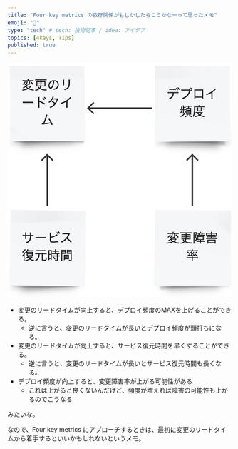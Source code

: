 ```yaml
---
title: "Four key metrics の依存関係がもしかしたらこうかなーって思ったメモ"
emoji: "🔖"
type: "tech" # tech: 技術記事 / idea: アイデア
topics: [4keys, Tips]
published: true
---
```


![](/images/b9d9ed4f1f7a9f/01.png)

- 変更のリードタイムが向上すると、デプロイ頻度のMAXを上げることができる。
    - 逆に言うと、変更のリードタイムが長いとデプロイ頻度が頭打ちになる。
- 変更のリードタイムが向上すると、サービス復元時間を早くすることができる。
    - 逆に言うと、変更のリードタイムが長いとサービス復元時間も長くなる。
- デプロイ頻度が向上すると、変更障害率が上がる可能性がある
    - これは上がると良くないんだけど、頻度が増えれば障害の可能性も上がるのでこうなる

みたいな。

なので、Four key metrics にアプローチするときは、最初に変更のリードタイムから着手するといいかもしれないというメモ。



